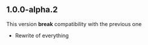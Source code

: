## 1.0.0-alpha.2

This version **break** compatibility with the previous one

- Rewrite of everything
